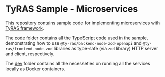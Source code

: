 # TyRAS Sample - Microservices
This repository contains sample code for implementing microservices with [TyRAS framework](https://github.com/ty-ras).

The [code](./code) folder contains all the TypeScript code used in the sample, demonstrating how to use `@ty-ras/backend-node-zod-openapi` and `@ty-ras/frontend-node-zod` libraries as type-safe (via `zod` library) HTTP server and client, respectively.

The [dev](./dev) folder contains all the necesseties on running all the services locally as Docker containers.
